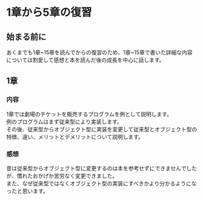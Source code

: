 # 1章から5章の復習

## 始まる前に

あくまでも1章~15章を読んでからの復習のため、1章~15章で書いた詳細な内容については割愛して感想と本を読んだ後の成長を中心に話します。


## 1章

### 内容

1章では劇場のチケットを販売するプログラムを例として説明します。   
例のプログラムはまず従来型により実装します。   
その後、従来型からオブジェクト型に実装を変更して従来型とオブジェクト型の特徴、違い、メリットとデメリットについて説明します。


### 感想

昔は従来型からオブジェクト型に変更するのは本を参考せずにできませんでしたが、慣れたおかげか苦労なく変更できました。  
また、なぜ従来型ではなくオブジェクト型の実装にすべきかより分かるようになったと思います。

